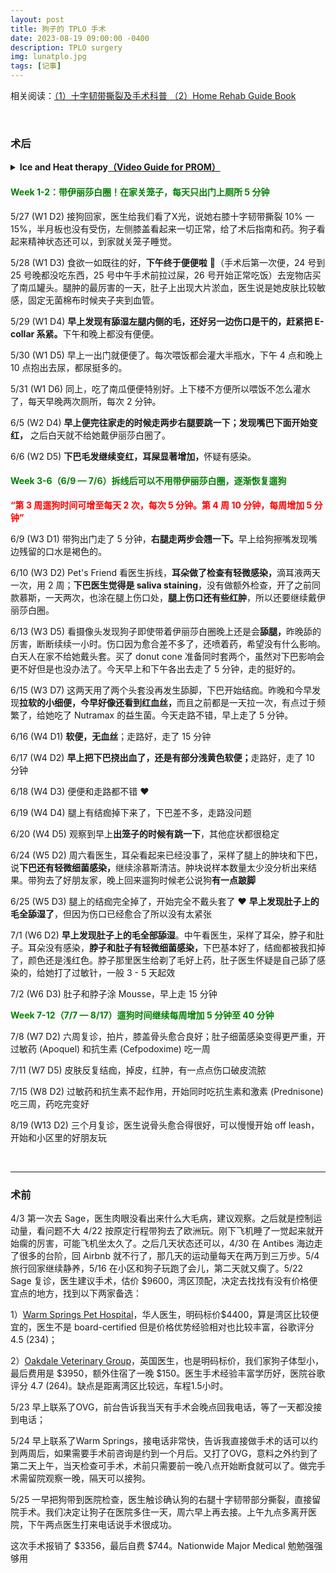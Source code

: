 ```yaml
---
layout: post
title: 狗子的 TPLO 手术
date: 2023-08-19 09:00:00 -0400
description: TPLO surgery
img: lunatplo.jpg
tags: [记事]
---
```



相关阅读：<a href="https://www.dealmoon.com/guide/962259" target="_blank">（1）十字韧带撕裂及手术科普 </a> <a href="{{ site.url }}{{ site.baseurl }}/assets/file/CruciateHomeRehabGuide.pdf" target="_blank">（2）Home Rehab Guide Book</a>

<br>

### 术后 

<details > 
<summary><b>Ice and Heat therapy<a href="https://www.animalsurgicalcenter.com/tibial-plateau-leveling-osteotomy--tplo" target="_blank">（Video Guide for PROM）</a></b></summary> 
<ul>
<b>Use ice packs after walks and PROM for the first 3 to 4 days after surgery</b>
(Drugstore packs, crushed ice in a Ziploc bag, or frozen peas or corn can be used. Ice around as much of the circumference of the knee as possible. While a paper or thin towel can be used to absorb moisture from the ice pack, a thick towel may prevent icing from being effective) <b>Ice for 10-15 minutes per session.</b><br><br>
<b>Use heat packs prior to PROM after initial 3 to 4 days</b>
(Drugstore packs or socks filled with uncooked rice heated in a microwave work well. Test pack on your wrist first. If it is too hot for your skin, it is too hot for your dog. Insulate the heat pack with a thin cloth) <b>Use for 10 minutes per session.</b><br><br>
    <b>PROM (Optional) </b>Lay pet on their side with surgical limb up. Flex and extend the joints of the affected limb gently to resistance. Gently support the knee to prevent twisting or rotation of the limb. Repeat 2 to 3 times daily or allot 10 to 15 repetitions.
PROM should not cause pain, discomfort or negative reaction.<br>
</ul>
</details>


#### <span style="color:green">Week 1-2：带伊丽莎白圈！在家关笼子，每天只出门上厕所 5 分钟</span>

5/27 (W1 D2) 接狗回家，医生给我们看了X光，说她右膝十字韧带撕裂 10% — 15%，半月板也没有受伤，左侧膝盖看起来一切正常，给了术后指南和药。狗子看起来精神状态还可以，到家就关笼子睡觉。

5/28 (W1 D3) 食欲一如既往的好，<b>下午终于便便啦</b> 💩（手术后第一次便，24 号到 25 号晚都没吃东西，25 号中午手术前拉过屎，26 号开始正常吃饭）去宠物店买了南瓜罐头。腿肿的最厉害的一天，肚子上出现大片淤血，医生说是她皮肤比较敏感，固定无菌棉布时候夹子夹到血管。

5/29 (W1 D4) <b>早上发现有舔湿左腿内侧的毛，还好另一边伤口是干的，赶紧把 E-collar 系紧。</b>下午和晚上都没有便便。

5/30 (W1 D5) 早上一出门就便便了。每次喂饭都会灌大半瓶水，下午 4 点和晚上 10 点抱出去尿，都尿挺多的。

5/31 (W1 D6) 同上，吃了南瓜便便特别好。上下楼不方便所以喂饭不怎么灌水了，每天早晚两次厕所，每次 2 分钟。

6/5 (W2 D4) <b>早上便完往家走的时候走两步右腿要跳一下；发现嘴巴下面开始变红，</b> 之后白天就不给她戴伊丽莎白圈了。

6/6 (W2 D5) <b>下巴毛发继续变红，耳屎显著增加，</b>怀疑有感染。

#### <span style="color:green">Week 3-6（6/9 — 7/6）拆线后可以不用带伊丽莎白圈，逐渐恢复遛狗

<b><span style="color:red">“第 3 周遛狗时间可增至每天 2 次，每次 5 分钟。第 4 周 10 分钟，每周增加 5 分钟”</span></b>

6/9 (W3 D1) 带狗出门走了 5 分钟，<b>右腿走两步会翘一下。</b>早上给狗擦嘴发现嘴边残留的口水是褐色的。

6/10 (W3 D2) Pet's Friend 看医生拆线，<b>耳朵做了检查有轻微感染，</b>滴耳液两天一次，用 2 周；<b>下巴医生觉得是 saliva staining</b>，没有做额外检查，开了之前同款慕斯，一天两次，也涂在腿上伤口处，<b>腿上伤口还有些红肿</b>，所以还要继续戴伊丽莎白圈。

6/13 (W3 D5) 看摄像头发现狗子即使带着伊丽莎白圈晚上还是会<b>舔腿，</b>昨晚舔的厉害，断断续续一小时。伤口因为愈合差不多了，还喷着药，希望没有什么影响。白天人在家不给她戴头套。买了 donut cone 准备同时套两个，虽然对下巴影响会更不好但是也没办法了。今天早上和下午各出去走了 5 分钟，走的挺好的。

6/15 (W3 D7) 这两天用了两个头套没再发生舔脚，下巴开始结痂。昨晚和今早发现<b>拉软的小细便，今早好像还看到红血丝，</b>而且之前都是一天拉一次，有点过于频繁了，给她吃了 Nutramax 的益生菌。今天走路不错，早上走了 5 分钟。

6/16 (W4 D1) <b>软便，无血丝</b>；走路好，走了 15 分钟

6/17 (W4 D2) <b>早上把下巴挠出血了，还是有部分浅黄色软便；</b>走路好，走了 10 分钟

6/18 (W4 D3) 便便和走路都不错  ❤️ 

6/19 (W4 D4) 腿上有结痂掉下来了，下巴差不多，走路没问题

6/20 (W4 D5) 观察到早上<b>出笼子的时候有跳一下</b>，其他症状都很稳定


6/24 (W5 D2) 周六看医生，耳朵看起来已经没事了，采样了腿上的肿块和下巴，说<b>下巴还有轻微细菌感染，</b>继续涂慕斯清洁。肿块说样本数量太少没分析出来结果。带狗去了好朋友家，晚上回来遛狗时候老公说狗<b>有一点跛脚</b>

6/25 (W5 D3) 腿上的结痂完全掉了，开始完全不戴头套了 ❤️ <b>早上发现肚子上的毛全舔湿了</b>，但因为伤口已经愈合了所以没有太紧张


7/1 (W6 D2) <b>早上发现肚子上的毛全部舔湿</b>。中午看医生，采样了耳朵，脖子和肚子。耳朵没有感染，<b>脖子和肚子有轻微细菌感染，</b>下巴基本好了，结痂都被我扣掉了，颜色还是浅红色。脖子那里医生给剃了毛好上药，肚子医生怀疑是自己舔了感染的，给她打了过敏针，一般 3 - 5 天起效

7/2 (W6 D3) 肚子和脖子涂 Mousse，早上走 15 分钟



<span style="color:green"><b>Week 7-12（7/7 — 8/17）遛狗时间继续每周增加 5 分钟至 40 分钟</b></span>



7/8 (W7 D2) 六周复诊，拍片，膝盖骨头愈合良好；肚子细菌感染变得更严重，开过敏药 (Apoquel) 和抗生素 (Cefpodoxime) 吃一周

7/11 (W7 D5) 皮肤反复结痂，掉皮，红肿，有一点点伤口破皮流脓

7/15 (W8 D2) 过敏药和抗生素不起作用，开始同时吃抗生素和激素 (Prednisone) 吃三周，药吃完变好

8/19 (W13 D2) 三个月复诊，医生说骨头愈合得很好，可以慢慢开始 off leash，开始和小区里的好朋友玩


<br>
<hr>


### 术前

4/3 第一次去 Sage，医生肉眼没看出来什么大毛病，建议观察。之后就是控制运动量，看问题不大 4/22 按原定行程带狗去了欧洲玩。刚下飞机睡了一觉起来就开始瘸的厉害，可能飞机坐太久了。之后几天状态还可以，4/30 在 Antibes 海边走了很多的台阶，回 Airbnb 就不行了，那几天的运动量每天在两万到三万步。5/4 旅行回家继续静养，5/16 在小区和狗子玩跑了会儿，第二天就又瘸了。5/22 Sage 复诊，医生建议手术，估价 $9600，湾区顶配，决定去找找有没有价格便宜点的地方，找到以下两家备选：

1）<a href="http://www.warmspringspet.com/prices-1" target="_blank">Warm Springs Pet Hospital</a>，华人医生，明码标价$4400，算是湾区比较便宜的，医生不是 board-certified 但是价格优势经验相对也比较丰富，谷歌评分 4.5 (234)；

2）<a href="https://www.oakdaleveterinarygroup.com/services/orthopedic-referrals/tibial-plateau-leveling-osteotomy-tplo" target="_blank">Oakdale Veterinary Group</a>，英国医生，也是明码标价，我们家狗子体型小，最后费用是 $3950，额外住宿了一晚 $150。医生手术经验丰富学历好，医院谷歌评分 4.7 (264)。缺点是距离湾区比较远，车程1.5小时。

5/23 早上联系了OVG，前台告诉我当天有手术会晚点回我电话，等了一天都没接到电话；

5/24 早上联系了Warm Springs，接电话非常快，告诉我直接做手术的话可以约到两周后，如果需要手术前咨询是约到一个月后。又打了OVG，意料之外约到了第二天上午，当天检查可手术，术前只需要前一晚八点开始断食就可以了。做完手术需留院观察一晚，隔天可以接狗。

5/25 一早把狗带到医院检查，医生触诊确认狗的右腿十字韧带部分撕裂，直接留院手术。我们决定让狗子在医院多住一天，周六早上再去接。上午九点多离开医院，下午两点医生打来电话说手术很成功。

这次手术报销了 $3356，最后自费 $744。Nationwide Major Medical 勉勉强强够用
